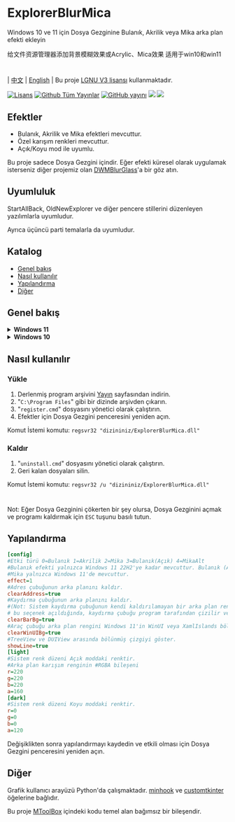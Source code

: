 # ExplorerBlurMica
Windows 10 ve 11 için Dosya Gezginine Bulanık, Akrilik veya Mika arka plan efekti ekleyin

给文件资源管理器添加背景模糊效果或Acrylic、Mica效果 适用于win10和win11
#
| [中文](/README_ZH.md) | [English](/README.md) |
Bu proje [LGNU V3 lisansı](/COPYING.LESSER) kullanmaktadır.

[![Lisans](https://img.shields.io/github/license/Maplespe/ExplorerBlurMica.svg)](https://www.gnu.org/licenses/lgpl-3.0.en.html)
[![Github Tüm Yayınlar](https://img.shields.io/github/downloads/Maplespe/ExplorerBlurMica/total.svg)](https://github.com/Maplespe/ExplorerBlurMica/releases)
[![GitHub yayını](https://img.shields.io/github/release/Maplespe/ExplorerBlurMica.svg)](https://github.com/Maplespe/ExplorerBlurMica/releases/latest)
<img src="https://img.shields.io/badge/language-c++-F34B7D.svg"/>
<img src="https://img.shields.io/github/last-commit/Maplespe/ExplorerBlurMica.svg"/>  

## Efektler
* Bulanık, Akrilik ve Mika efektleri mevcuttur.
* Özel karışım renkleri mevcuttur.
* Açık/Koyu mod ile uyumlu.

Bu proje sadece Dosya Gezgini içindir. Eğer efekti küresel olarak uygulamak isterseniz diğer projemiz olan [DWMBlurGlass](https://github.com/Maplespe/DWMBlurGlass)'a bir göz atın.

## Uyumluluk
StartAllBack, OldNewExplorer ve diğer pencere stillerini düzenleyen yazılımlarla uyumludur.

Ayrıca üçüncü parti temalarla da uyumludur.

## Katalog
- [Genel bakış](#overview)
- [Nasıl kullanılır](#how-to-use)
- [Yapılandırma](#config)
- [Diğer](#other)

## Genel bakış
<details><summary><b>Windows 11</b></summary>

23H2 WinUI3
```ini
[config]
effect=1
clearBarBg=true
clearAddress=true
clearWinUIBg=true
[light]
r=255
g=255
b=255
a=200
....
```
![image](https://github.com/Maplespe/ExplorerBlurMica/blob/main/screenshot/012949.png)

Koyu Mod
```ini
[config]
effect=2
clearBarBg=true
clearAddress=true
clearWinUIBg=true
```
![image](https://github.com/Maplespe/ExplorerBlurMica/blob/main/screenshot/013256.png)

22H2 XamlIslands
```ini
[config]
effect=1
clearBarBg=true
clearAddress=true
clearWinUIBg=true
[light]
r=255
g=255
b=255
a=200
....
```
![image](https://github.com/Maplespe/ExplorerBlurMica/blob/main/screenshot/152834.png)

```ini
[config]
effect=1
clearBarBg=true
clearAddress=true
clearWinUIBg=false
[light]
r=255
g=255
b=255
a=200
....
```
![image](https://github.com/Maplespe/ExplorerBlurMica/blob/main/screenshot/152929.png)

</details>

<details><summary><b>Windows 10</b></summary>

```ini
[config]
effect=1
clearBarBg=true
clearAddress=true
clearWinUIBg=false
[light]
r=222
g=222
b=222
a=200
```
![image](https://github.com/Maplespe/ExplorerBlurMica/blob/main/screenshot/230909.png)

</details>

## Nasıl kullanılır

### Yükle
1. Derlenmiş program arşivini [Yayın](https://github.com/Maplespe/ExplorerBlurMica/releases) sayfasından indirin.
2. "`C:\Program Files`" gibi bir dizinde arşivden çıkarın.
3. "`register.cmd`" dosyasını yönetici olarak çalıştırın.
4. Efektler için Dosya Gezgini penceresini yeniden açın.

Komut İstemi komutu: `regsvr32 "dizininiz/ExplorerBlurMica.dll"`

### Kaldır
1. "`uninstall.cmd`" dosyasını yönetici olarak çalıştırın.
2. Geri kalan dosyaları silin.

Komut İstemi komutu: `regsvr32 /u "dizininiz/ExplorerBlurMica.dll"`

#
Not: Eğer Dosya Gezginini çökerten bir şey olursa, Dosya Gezginini açmak ve programı kaldırmak için `ESC` tuşunu basılı tutun.

## Yapılandırma
``` ini
[config]
#Etki türü 0=Bulanık 1=Akrilik 2=Mika 3=Bulanık(Açık) 4=MikaAlt
#Bulanık efekti yalnızca Windows 11 22H2'ye kadar mevcuttur. Bulanık (Açık) hem Windows 10 hem de Windows 11'de mevcuttur.
#Mika yalnızca Windows 11'de mevcuttur.
effect=1
#Adres çubuğunun arka planını kaldır.
clearAddress=true
#Kaydırma çubuğunun arka planını kaldır.
#(Not: Sistem kaydırma çubuğunun kendi kaldırılamayan bir arka plan rengine sahip olduğundan,
# bu seçenek açıldığında, kaydırma çubuğu program tarafından çizilir ve stil sistemden farklı olabilir).
clearBarBg=true
#Araç çubuğu arka plan rengini Windows 11'in WinUI veya XamlIslands bölümünden kaldır.
clearWinUIBg=true
#TreeView ve DUIView arasında bölünmüş çizgiyi göster.
showLine=true
[light]
#Sistem renk düzeni Açık moddaki renktir.
#Arka plan karışım renginin #RGBA bileşeni
r=220
g=220
b=220
a=160
[dark]
#Sistem renk düzeni Koyu moddaki renktir.
r=0
g=0
b=0
a=120
```

Değişiklikten sonra yapılandırmayı kaydedin ve etkili olması için Dosya Gezgini penceresini yeniden açın.

## Diğer
Grafik kullanıcı arayüzü Python'da çalışmaktadır.
[minhook](https://github.com/m417z/minhook) ve [customtkinter](https://github.com/TomSchimansky/CustomTkinter) öğelerine bağlıdır.

Bu proje [MToolBox](https://winmoes.com/tools/12948.html) içindeki kodu temel alan bağımsız bir bileşendir.
